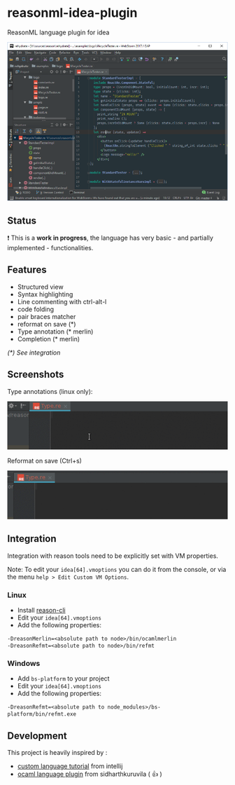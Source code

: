 # reasonml-idea-plugin
ReasonML language plugin for idea

![screenshot](webstorm.png)

## Status

:exclamation: This is a **work in progress**, the language has very basic - and partially implemented - functionalities.

## Features

- Structured view
- Syntax highlighting
- Line commenting with ctrl-alt-l
- code folding
- pair braces matcher
- reformat on save (*)
- Type annotation (* merlin)
- Completion (* merlin)

_(*) See integration_

## Screenshots

Type annotations (linux only):

![type](type.gif)

Reformat on save (Ctrl+s)

![refmt](refmt.gif)

## Integration

Integration with reason tools need to be explicitly set with VM properties.

Note: To edit your `idea[64].vmoptions` you can do it from the console, 
or via the menu `help > Edit Custom VM Options`. 

### Linux

- Install [reason-cli](https://github.com/reasonml/reason-cli)
- Edit your `idea[64].vmoptions`
- Add the following properties:
```properties
-DreasonMerlin=<absolute path to node>/bin/ocamlmerlin
-DreasonRefmt=<absolute path to node>/bin/refmt
```

### Windows

- Add `bs-platform` to your project
- Edit your `idea[64].vmoptions`
- Add the following properties:
```properties
-DreasonRefmt=<absolute path to node_modules>/bs-platform/bin/refmt.exe
```

## Development

This project is heavily inspired by :
- [custom language tutorial](http://www.jetbrains.org/intellij/sdk/docs/tutorials/custom_language_support_tutorial.html) from intellij
- [ocaml language plugin](https://github.com/sidharthkuruvila/ocaml-ide) from sidharthkuruvila ( :+1: )
